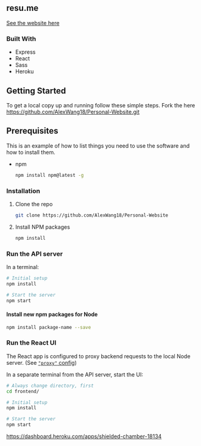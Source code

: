 


## resu.me

[See the website here](https://dashboard.heroku.com/apps/shielded-chamber-18134)  
### Built With

* Express
* React
* Sass
* Heroku
## Getting Started

To get a local copy up and running follow these simple steps.
Fork the here https://github.com/AlexWang18/Personal-Website.git
## Prerequisites

This is an example of how to list things you need to use the software and how to install them.
* npm
  ```sh
  npm install npm@latest -g
  ```

### Installation

1. Clone the repo
   ```sh
   git clone https://github.com/AlexWang18/Personal-Website
   ```
2. Install NPM packages
   ```sh
   npm install
   ```
### Run the API server

In a terminal:

```bash
# Initial setup
npm install

# Start the server
npm start
```

#### Install new npm packages for Node

```bash
npm install package-name --save
```


### Run the React UI

The React app is configured to proxy backend requests to the local Node server. (See [`"proxy"` config](frontend/package.json))

In a separate terminal from the API server, start the UI:

```bash
# Always change directory, first
cd frontend/

# Initial setup
npm install

# Start the server
npm start
```

https://dashboard.heroku.com/apps/shielded-chamber-18134